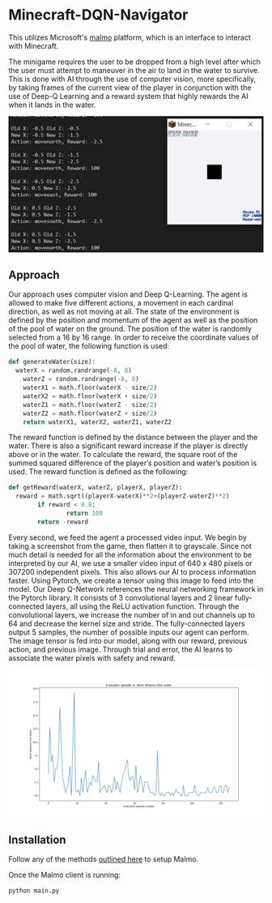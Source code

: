# Minecraft-DQN-Navigator

This utilizes Microsoft's [malmo](https://github.com/microsoft/malmo) platform, which is an interface to interact with Minecraft.

The minigame requires the user to be dropped from a high level after which the user must attempt to maneuver in the air to land in the water to survive. This is done with AI through the use of computer vision, more specifically, by taking frames of the current view of the player in conjunction with the use of Deep-Q Learning and a reward system that highly rewards the AI when it lands in the water.

![A split screen, on the left a terminal output of the reward function, on the right the black and white version of minecraft used for image processing](./imgs/screenshot_1.jpg)

## Approach

Our approach uses computer vision and Deep Q-Learning. The agent is allowed to make five different actions, a movement in each cardinal direction, as well as not moving at all. The state of the environment is defined by the position and momentum of the agent as well as the position of the pool of water on the ground. The position of the water is randomly selected from a 16 by 16 range. In order to receive the coordinate values of the pool of water, the following function is used:
```python
def generateWater(size):
  waterX = random.randrange(-8, 8)
    waterZ = random.randrange(-8, 8)
    waterX1 = math.floor(waterX - size/2)
    waterX2 = math.floor(waterX + size/2)
    waterZ1 = math.floor(waterZ - size/2)
    waterZ2 = math.floor(waterZ + size/2)
    return waterX1, waterX2, waterZ1, waterZ2
```

The reward function is defined by the distance between the player and the water. There is also a significant reward increase if the player is directly above or in the water. To calculate the reward, the square root of the summed squared difference of the player’s position and water’s position is used. The reward function is defined as the following:
```python
def getReward(waterX, waterZ, playerX, playerZ):
  reward = math.sqrt((playerX-waterX)**2+(playerZ-waterZ)**2)
      	if reward < 0.8:
        		return 100
      	return -reward
```

Every second, we feed the agent a processed video input. We begin by taking a screenshot from the game, then flatten it to grayscale. Since not much detail is needed for all the information about the environment to be interpreted by our AI, we use a smaller video input of 640 x 480 pixels or 307200 independent pixels. This also allows our AI to process information faster. Using Pytorch, we create a tensor using this image to feed into the model.
Our Deep Q-Network references the neural networking framework in the Pytorch library. It consists of 3 convolutional layers and 2 linear fully-connected layers, all using the ReLU activation function. Through the convolutional layers, we increase the number of in and out channels up to 64 and decrease the kernel size and stride. The fully-connected layers output 5 samples, the number of possible inputs our agent can perform.
The image tensor is fed into our model, along with our reward, previous action, and previous image. Through trial and error, the AI learns to associate the water pixels with safety and reward.

![!Graph plotting episode evaluation number vs block distance from water, a decrease over time](./imgs/screenshot_2.png)

## Installation
Follow any of the methods [outlined here](https://github.com/microsoft/malmo?tab=readme-ov-file#getting-started) to setup Malmo.

Once the Malmo client is running:

```
python main.py
```
